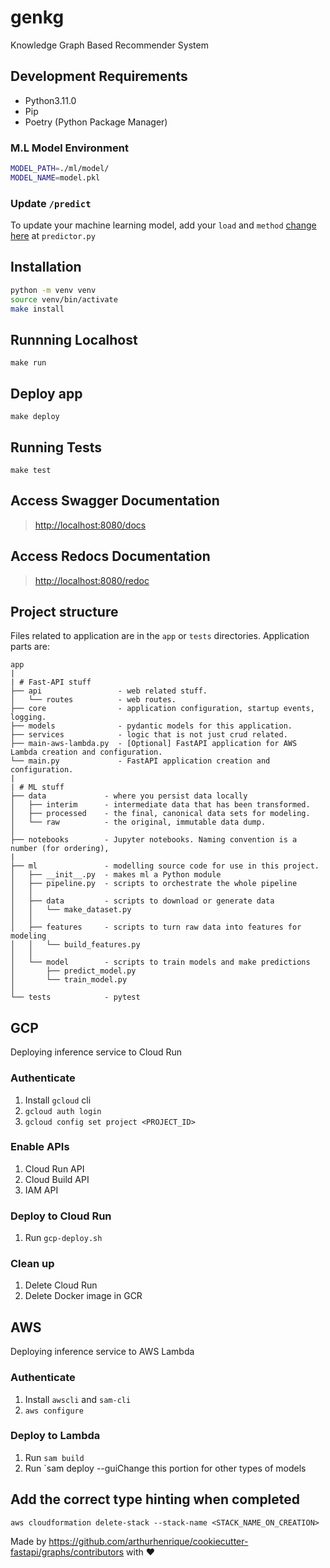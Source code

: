# genkg

Knowledge Graph Based Recommender System

## Development Requirements

- Python3.11.0
- Pip
- Poetry (Python Package Manager)

### M.L Model Environment

```sh
MODEL_PATH=./ml/model/
MODEL_NAME=model.pkl
```

### Update `/predict`

To update your machine learning model, add your `load` and `method` [change here](app/api/routes/predictor.py#L19) at `predictor.py`

## Installation

```sh
python -m venv venv
source venv/bin/activate
make install
```

## Runnning Localhost

`make run`

## Deploy app

`make deploy`

## Running Tests

`make test`

## Access Swagger Documentation

> <http://localhost:8080/docs>

## Access Redocs Documentation

> <http://localhost:8080/redoc>

## Project structure

Files related to application are in the `app` or `tests` directories.
Application parts are:

    app
    |
    | # Fast-API stuff
    ├── api                 - web related stuff.
    │   └── routes          - web routes.
    ├── core                - application configuration, startup events, logging.
    ├── models              - pydantic models for this application.
    ├── services            - logic that is not just crud related.
    ├── main-aws-lambda.py  - [Optional] FastAPI application for AWS Lambda creation and configuration.
    └── main.py             - FastAPI application creation and configuration.
    |
    | # ML stuff
    ├── data             - where you persist data locally
    │   ├── interim      - intermediate data that has been transformed.
    │   ├── processed    - the final, canonical data sets for modeling.
    │   └── raw          - the original, immutable data dump.
    │
    ├── notebooks        - Jupyter notebooks. Naming convention is a number (for ordering),
    |
    ├── ml               - modelling source code for use in this project.
    │   ├── __init__.py  - makes ml a Python module
    │   ├── pipeline.py  - scripts to orchestrate the whole pipeline
    │   │
    │   ├── data         - scripts to download or generate data
    │   │   └── make_dataset.py
    │   │
    │   ├── features     - scripts to turn raw data into features for modeling
    │   │   └── build_features.py
    │   │
    │   └── model        - scripts to train models and make predictions
    │       ├── predict_model.py
    │       └── train_model.py
    │
    └── tests            - pytest

## GCP

Deploying inference service to Cloud Run

### Authenticate

1. Install `gcloud` cli
2. `gcloud auth login`
3. `gcloud config set project <PROJECT_ID>`

### Enable APIs

1. Cloud Run API
2. Cloud Build API
3. IAM API

### Deploy to Cloud Run

1. Run `gcp-deploy.sh`

### Clean up

1. Delete Cloud Run
2. Delete Docker image in GCR

## AWS

Deploying inference service to AWS Lambda

### Authenticate

1. Install `awscli` and `sam-cli`
2. `aws configure`

### Deploy to Lambda

1. Run `sam build`
2. Run `sam deploy --guiChange this portion for other types of models

## Add the correct type hinting when completed

`aws cloudformation delete-stack --stack-name <STACK_NAME_ON_CREATION>`

Made by <https://github.com/arthurhenrique/cookiecutter-fastapi/graphs/contributors> with ❤️
